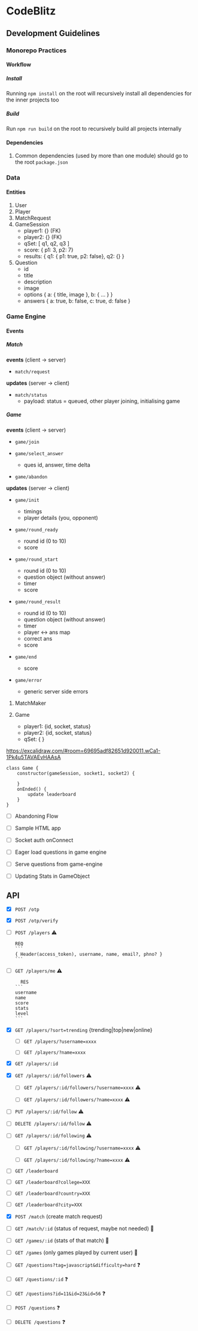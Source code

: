 # CodeBlitz

## Development Guidelines 

### Monorepo Practices

#### Workflow

##### Install
Running `npm install` on the root will recursively install all dependencies
for the inner projects too

##### Build
Run `npm run build` on the root to recursively build all projects internally

#### Dependencies
1. Common dependencies (used by more than one module) should go to the root `package.json`


### Data
#### Entities

1. User
2. Player
3. MatchRequest
4. GameSession
    - player1: {} (FK)
    - player2: {} (FK)
    - qSet: \[ q1, q2, q3 \]
    - score: { p1: 3, p2: 7}
    - results: { q1: { p1: true, p2: false}, q2: {}  }
5. Question
    - id
    - title
    - description
    - image
    - options { a: { title, image }, b: { ... }  }
    - answers { a: true, b: false, c: true, d: false }



### Game Engine

#### Events

##### Match
**events** (client -> server)
- `match/request`


**updates** (server -> client)
- `match/status`
  - payload: status = queued, other player joining, initialising game

##### Game
**events** (client -> server)
- `game/join`

- `game/select_answer`
  - ques id, answer, time delta

- `game/abandon`

**updates** (server -> client)
- `game/init`
  - timings
  - player details (you, opponent)

- `game/round_ready`
  - round id (0 to 10)
  - score

- `game/round_start`
  - round id (0 to 10)
  - question object (without answer)
  - timer
  - score

- `game/round_result`
  - round id (0 to 10)
  - question object (without answer)
  - timer
  - player <-> ans map
  - correct ans
  - score

- `game/end`
  - score

- `game/error`
  - generic server side errors

1. MatchMaker

2. Game
    - player1: {id, socket, status}
    - player2: {id, socket, status}
    - qSet: {  }

https://excalidraw.com/#room=69695adf82651d920011,wCa1-1Pk4u5TAVAEvHAAsA

    class Game {
        constructor(gameSession, socket1, socket2) {

        }
        onEnded() {
            update leaderboard
        }
    }

- [ ] Abandoning Flow

- [ ] Sample HTML app

- [ ] Socket auth onConnect

- [ ] Eager load questions in game engine

- [ ] Serve questions from game-engine

- [ ] Updating Stats in GameObject


 ## API

- [x] `POST /otp`

- [x] `POST /otp/verify`

- [ ] `POST /players` ⚠️

      REQ
      ```
      { Header(access_token), username, name, email?, phno? }
      ```

- [ ] `GET /players/me`  ⚠️

        RES
      ```
      username
      name
      score
      stats
      level
      ```  

- [x] `GET /players/?sort=trending` {trending|top|new|online}

    - [ ] `GET /players/?username=xxxx`

    - [ ] `GET /players/?name=xxxx`

- [x] `GET /players/:id`

- [x] `GET /players/:id/followers` ⚠️

    - [ ] `GET /players/:id/followers/?username=xxxx` ⚠️

    - [ ] `GET /players/:id/followers/?name=xxxx` ⚠️

- [ ] `PUT /players/:id/follow` ⚠️

- [ ] `DELETE /players/:id/follow` ⚠️

- [ ] `GET /players/:id/following` ⚠️

    - [ ] `GET /players/:id/following/?username=xxxx` ⚠️

    - [ ] `GET /players/:id/following/?name=xxxx` ⚠️


- [ ] `GET /leaderboard`

- [ ] `GET /leaderboard?college=XXX`

- [ ] `GET /leaderboard?country=XXX`

- [ ] `GET /leaderboard?city=XXX`

- [x] `POST /match` (create match request)

- [ ] `GET /match/:id` (status of request, maybe not needed) 🛑

- [ ] `GET /games/:id`  (stats of that match) 🛑

- [ ] `GET /games` (only games played by current user) 🛑

- [ ] `GET /questions?tag=javascript&difficulty=hard` ❓

- [ ] `GET /questions/:id` ❓

- [ ] `GET /questions?id=11&id=23&id=56` ❓

- [ ] `POST /questions` ❓

- [ ] `DELETE /questions` ❓


